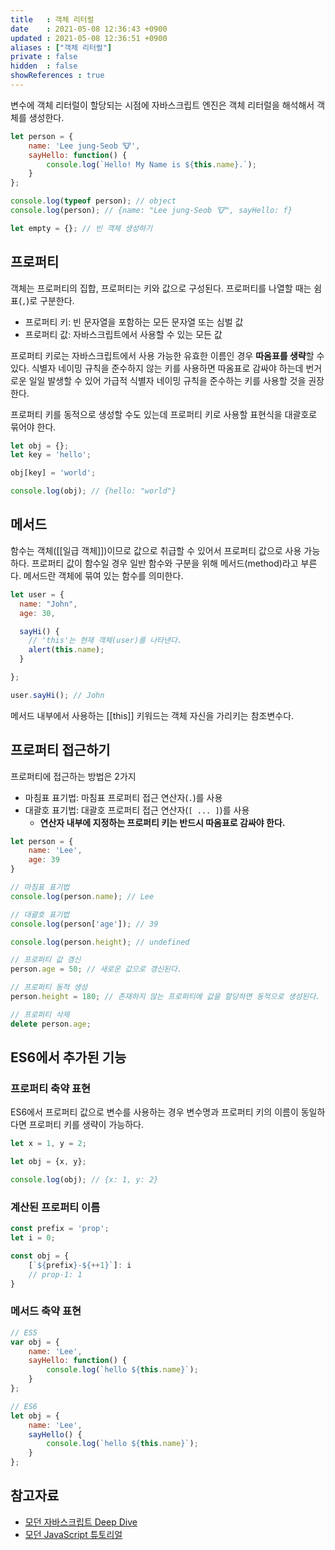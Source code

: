 ```yaml
---
title   : 객체 리터럴
date    : 2021-05-08 12:36:43 +0900
updated : 2021-05-08 12:36:51 +0900
aliases : ["객체 리터럴"]
private : false
hidden  : false
showReferences : true
---
```


변수에 객체 리터럴이 할당되는 시점에 자바스크립트 엔진은 객체 리터럴을 해석해서 객체를 생성한다.
```javascript
let person = {
    name: 'Lee jung-Seob 🐮',
    sayHello: function() {
        console.log(`Hello! My Name is ${this.name}.`);
    }
};

console.log(typeof person); // object 
console.log(person); // {name: "Lee jung-Seob 🐮", sayHello: f}

let empty = {}; // 빈 객체 생성하기 
```

## 프로퍼티  
객체는 프로퍼티의 집합, 프로퍼티는 키와 값으로 구성된다.  프로퍼티를 나열할 때는 쉼표(`,`)로 구분한다.  
- 프로퍼티 키: 빈 문자열을 포함하는 모든 문자열 또는 심벌 값
- 프로퍼티 값: 자바스크립트에서 사용할 수 있는 모든 값  

프로퍼티 키로는 자바스크립트에서 사용 가능한 유효한 이름인 경우 **따옴표를 생략**할 수 있다. 식별자 네이밍 규칙을 준수하지 않는 키를 사용하면 따옴표로 감싸야 하는데 번거로운 일일 발생할 수 있어 가급적 식별자 네이밍 규칙을 준수하는 키를 사용할 것을 권장한다.  

프로퍼티 키를 동적으로 생성할 수도 있는데 프로퍼티 키로 사용할 표현식을 대괄호로 묶어야 한다. 
```javascript
let obj = {};
let key = 'hello';

obj[key] = 'world';

console.log(obj); // {hello: "world"}
```

## 메서드  
함수는 객체([[일급 객체]])이므로 값으로 취급할 수 있어서 프로퍼티 값으로 사용 가능하다. 프로퍼티 값이 함수일 경우 일반 함수와 구분을 위해 메서드(method)라고 부른다. 
메서드란 객체에 묶여 있는 함수를 의미한다.  
```javascript
let user = {
  name: "John",
  age: 30,

  sayHi() {
    // 'this'는 현재 객체(user)를 나타낸다.
    alert(this.name);
  }

};

user.sayHi(); // John
```
메서드 내부에서 사용하는 [[this]] 키워드는 객체 자신을 가리키는 참조변수다. 

## 프로퍼티 접근하기  
프로퍼티에 접근하는 방법은 2가지  
- 마침표 표기법: 마침표 프로퍼티 접근 연산자(`.`)를 사용
- 대괄호 표기법: 대괄호 프로퍼티 접근 연산자(`[ ... ]`)를 사용  
  - **연산자 내부에 지정하는 프로퍼티 키는 반드시 따옴표로 감싸야 한다.** 

```javascript
let person = {
    name: 'Lee',
    age: 39 
}

// 마침표 표기법
console.log(person.name); // Lee

// 대괄호 표기법
console.log(person['age']); // 39 

console.log(person.height); // undefined

// 프로퍼티 값 갱신
person.age = 50; // 새로운 값으로 갱신된다. 

// 프로퍼티 동적 생성
person.height = 180; // 존재하지 않는 프로퍼티에 값을 할당하면 동적으로 생성된다.  

// 프로퍼티 삭제  
delete person.age; 
```

## ES6에서 추가된 기능  

### 프로퍼티 축약 표현 
ES6에서 프로퍼티 값으로 변수를 사용하는 경우 변수명과 프로퍼티 키의 이름이 동일하다면 프로퍼티 키를 생략이 가능하다.  
```javascript
let x = 1, y = 2;

let obj = {x, y};

console.log(obj); // {x: 1, y: 2}
```
### 계산된 프로퍼티 이름 
```javascript
const prefix = 'prop';
let i = 0;

const obj = {
    [`${prefix}-${++1}`]: i 
    // prop-1: 1 
}
```

### 메서드 축약 표현  
```javascript
// ES5
var obj = {
    name: 'Lee',
    sayHello: function() {
        console.log(`hello ${this.name}`);
    }
};

// ES6
let obj = {
    name: 'Lee',
    sayHello() {
        console.log(`hello ${this.name}`);
    }
};
```

## 참고자료
- [모던 자바스크립트 Deep Dive](http://www.kyobobook.co.kr/product/detailViewKor.laf?ejkGb=KOR&mallGb=KOR&barcode=9791158392239&orderClick=LEa&Kc=)
- [모던 JavaScript 튜토리얼](https://ko.javascript.info/)